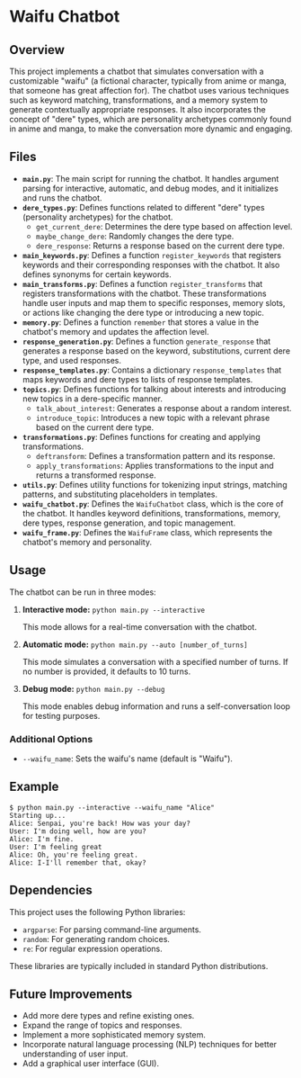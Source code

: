 # Waifu Chatbot

## Overview

This project implements a chatbot that simulates conversation with a customizable "waifu" (a fictional character, typically from anime or manga, that someone has great affection for). The chatbot uses various techniques such as keyword matching, transformations, and a memory system to generate contextually appropriate responses. It also incorporates the concept of "dere" types, which are personality archetypes commonly found in anime and manga, to make the conversation more dynamic and engaging.

## Files

-   **`main.py`**: The main script for running the chatbot. It handles argument parsing for interactive, automatic, and debug modes, and it initializes and runs the chatbot.
-   **`dere_types.py`**: Defines functions related to different "dere" types (personality archetypes) for the chatbot.
    -   `get_current_dere`: Determines the dere type based on affection level.
    -   `maybe_change_dere`: Randomly changes the dere type.
    -   `dere_response`: Returns a response based on the current dere type.
-   **`main_keywords.py`**: Defines a function `register_keywords` that registers keywords and their corresponding responses with the chatbot. It also defines synonyms for certain keywords.
-   **`main_transforms.py`**: Defines a function `register_transforms` that registers transformations with the chatbot. These transformations handle user inputs and map them to specific responses, memory slots, or actions like changing the dere type or introducing a new topic.
-   **`memory.py`**: Defines a function `remember` that stores a value in the chatbot's memory and updates the affection level.
-   **`response_generation.py`**: Defines a function `generate_response` that generates a response based on the keyword, substitutions, current dere type, and used responses.
-   **`response_templates.py`**: Contains a dictionary `response_templates` that maps keywords and dere types to lists of response templates.
-   **`topics.py`**: Defines functions for talking about interests and introducing new topics in a dere-specific manner.
    -   `talk_about_interest`: Generates a response about a random interest.
    -   `introduce_topic`: Introduces a new topic with a relevant phrase based on the current dere type.
-   **`transformations.py`**: Defines functions for creating and applying transformations.
    -   `deftransform`: Defines a transformation pattern and its response.
    -   `apply_transformations`: Applies transformations to the input and returns a transformed response.
-   **`utils.py`**: Defines utility functions for tokenizing input strings, matching patterns, and substituting placeholders in templates.
-   **`waifu_chatbot.py`**: Defines the `WaifuChatbot` class, which is the core of the chatbot. It handles keyword definitions, transformations, memory, dere types, response generation, and topic management.
-   **`waifu_frame.py`**: Defines the `WaifuFrame` class, which represents the chatbot's memory and personality.

## Usage

The chatbot can be run in three modes:

1. **Interactive mode:**  `python main.py --interactive`
    
    This mode allows for a real-time conversation with the chatbot.
    
2. **Automatic mode:**  `python main.py --auto [number_of_turns]`
    
    This mode simulates a conversation with a specified number of turns. If no number is provided, it defaults to 10 turns.
    
3. **Debug mode:**  `python main.py --debug`
    
    This mode enables debug information and runs a self-conversation loop for testing purposes.
    

### Additional Options

-   `--waifu_name`: Sets the waifu's name (default is "Waifu").

## Example

```
$ python main.py --interactive --waifu_name "Alice"
Starting up...
Alice: Senpai, you're back! How was your day?
User: I'm doing well, how are you?
Alice: I'm fine.
User: I'm feeling great
Alice: Oh, you're feeling great.
Alice: I-I'll remember that, okay?
```

## Dependencies

This project uses the following Python libraries:

-   `argparse`: For parsing command-line arguments.
-   `random`: For generating random choices.
-   `re`: For regular expression operations.

These libraries are typically included in standard Python distributions.

## Future Improvements

-   Add more dere types and refine existing ones.
-   Expand the range of topics and responses.
-   Implement a more sophisticated memory system.
-   Incorporate natural language processing (NLP) techniques for better understanding of user input.
-   Add a graphical user interface (GUI).